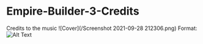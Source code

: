 # Empire-Builder-3-Credits
Credits to the music 
![Cover](/Screenshot 2021-09-28 212306.png)
Format: ![Alt Text](url)
